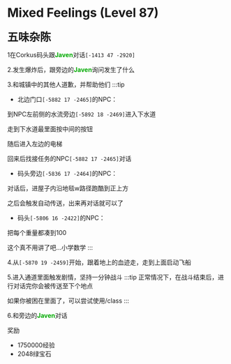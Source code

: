 # Mixed Feelings (Level 87)
<span style="font-size: 25px;">**五味杂陈**</span>

1在Corkus码头跟<font color=00AA00>**Javen**</font>对话`[-1413 47 -2920]`

2.发生爆炸后，跟旁边的<font color=00AA00>**Javen**</font>询问发生了什么

3.和城镇中的其他人道歉，并帮助他们
:::tip
+ 北边门口`[-5882 17 -2465]`的NPC：
 
到NPC左前侧的水流旁边`[-5892 18 -2469]`进入下水道

走到下水道最里面按中间的按钮

随后进入左边的电梯

回来后找接任务的NPC`[-5882 17 -2465]`对话

+ 码头旁边`[-5836 17 -2464]`的NPC：

对话后，进屋子内沿地毯w路径跑酷到正上方

之后会触发自动传送，出来再对话就可以了

+ 码头`[-5806 16 -2422]`的NPC：

把每个重量都凑到100

这个真不用讲了吧...小学数学
:::

4.从`[-5870 19 -2459]`开始，跟着地上的血迹走，走到上面启动飞船

5.进入通道里面触发剧情，坚持一分钟战斗
:::tip
正常情况下，在战斗结束后，进行对话完你会被传送至下个地点

如果你被困在里面了，可以尝试使用/class
:::

6.和旁边的<font color=00AA00>**Javen**</font>对话

奖励
+ 1750000经验
+ 2048绿宝石